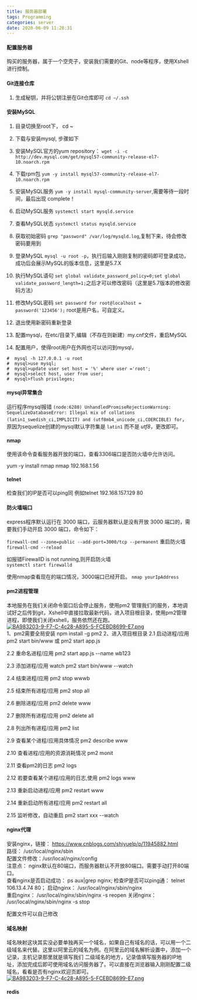 ```yaml
---
title: 服务器部署
tags: Programming
categories: server
date: 2020-06-09 11:28:31
---
```


#### 配置服务器  
购买的服务器，属于一个空壳子，安装我们需要的Git、node等程序，使用Xshell进行控制。  

#### Git连接仓库  
1. 生成秘钥，并将公钥注册在Git仓库即可 `cd ~/.ssh`

#### 安装MySQL  
1. 目录切换至root下， cd ~  

2. 下载与安装mysql, 步骤如下    

1. 安装MySQL官方的yum repository： `wget -i -c http://dev.mysql.com/get/mysql57-community-release-el7-10.noarch.rpm`  

2. 下载rpm包 `yum -y install mysql57-community-release-el7-10.noarch.rpm`  

3. 安装MySQL服务 `yum -y install mysql-community-server`,需要等待一段时间，最后出现 complete！  

4. 启动MySQL服务 `systemctl start mysqld.service`  

5. 查看MySQL状态 `systemctl status mysqld.service`  

6. 获取初始密码 `grep "password" /var/log/mysqld.log`,复制下来，待会修改密码要用到  

7. 登录MySQL `mysql -u root -p`，执行后输入刚刚复制的密码即可登录成功，成功后会展示MySQL的版本信息，这里是5.7.X  

8. 执行MySQL语句 `set global validate_password_policy=0;set global validate_password_length=1;`之后才可以修改密码（这里是5.7版本的修改密码方法）  

9. 修改MySQL密码 `set password for root@localhost = password('123456');` root是用户名，可自定义。  

10. 退出使用新密码重新登录  

11. 配置mysql，在etc/目录下,编辑（不存在则新建）my.cnf文件，重启MySQL  

12. 配置用户，使得root用户在外网也可以访问到mysql，

```
#  mysql -h 127.0.0.1 -u root
#  mysql>use mysql;
#  mysql>update user set host = '%' where user ='root';
#  mysql>select host, user from user;
#  mysql>flush privileges;  

```  

#### mysql异常集合  

运行程序mysql报错 `(node:6280) UnhandledPromiseRejectionWarning: SequelizeDatabaseError: Illegal mix of collations (latin1_swedish_ci,IMPLICIT) and (utf8mb4_unicode_ci,COERCIBLE) for`，原因为sequelize创建的mysql默认字符集是 `latin1` 而不是 *utf8*，更改即可。  

#### nmap    
使用该命令查看服务器开放的端口，查看3306端口是否防火墙中允许访问。  

yum -y install nmap
nmap 192.168.1.56

#### telnet  
检查我们的IP是否可以ping同 例如telnet 192.168.157.129 80

#### 防火墙端口  
express程序默认运行在 3000 端口，云服务器默认是没有开放 3000 端口的，需要我们手动开启 3000 端口，命令如下：   

`firewall-cmd --zone=public --add-port=3000/tcp --permanent`
重启防火墙  
`firewall-cmd --reload`  

如报错FirewallD is not running,则开启防火墙  
`systemctl start firewalld`

使用nmap查看现在的端口情况，3000端口已经开启。 
`nmap yourIpAddress`

#### pm2进程管理  
本地服务在我们关闭命令窗口后会停止服务，使用pm2 管理我们的服务，本地调试好之后传到git，Xshell中直接拉取最新代码，进入项目根目录，使用pm2管理进程，即使我们关闭xshell，服务依然还在跑。  
[![BA983203-9-F7-C-4c28-A895-5-FCEBD8699-E7.png](https://i.postimg.cc/W1czCSL1/BA983203-9-F7-C-4c28-A895-5-FCEBD8699-E7.png)](https://postimg.cc/7fXqT3ZF)  
1、pm2需要全局安装
npm install -g pm2
2、进入项目根目录
2.1 启动进程/应用 pm2 start bin/www 或 pm2 start app.js

2.2 重命名进程/应用 pm2 start app.js --name wb123

2.3 添加进程/应用 watch pm2 start bin/www --watch

2.4 结束进程/应用 pm2 stop wwwb

2.5 结束所有进程/应用 pm2 stop all

2.6 删除进程/应用 pm2 delete www

2.7 删除所有进程/应用 pm2 delete all

2.8 列出所有进程/应用 pm2 list

2.9 查看某个进程/应用具体情况 pm2 describe www

2.10 查看进程/应用的资源消耗情况 pm2 monit

2.11 查看pm2的日志 pm2 logs

2.12 若要查看某个进程/应用的日志,使用 pm2 logs www

2.13 重新启动进程/应用 pm2 restart www

2.14 重新启动所有进程/应用 pm2 restart all

2.15 监听修改，自动重启 pm2 start xxx --watch

#### nginx代理  

安装nginx，链接： https://www.cnblogs.com/shiyuelp/p/11945882.html  
路径： /usr/local/nginx/sbin  
配置文件修改：/usr/local/nginx/config  
注意点： nginx默认在80端口，而服务器默认不开放80端口。需要手动打开80端口。  
查看nginx是否启动成功：  ps aux|grep nginx;
检查IP是否可以ping通： telnet 106.13.4.74 80；
启动nginx： /usr/local/nginx/sbin/nginx  
重启nginx： /usr/local/nginx/sbin/nginx -s reopen
关闭nginx： /usr/local/nginx/sbin/nginx -s stop  

配置文件可以自己修改  

#### 域名映射  

域名映射这块其实没必要单独再买一个域名，如果自己有域名的话，可以用一个二级域名来代替。这里以阿里云的域名为例。在阿里云的域名解析设置中，添加一个记录，主机记录那里就是填写我们
二级域名的地方，记录值填写服务器的IP地址，添加完成后即可使用域名访问服务器了。可以直接在浏览器输入刚刚配置二级域名，看看是否有nginx欢迎页即可。  
[![BA983203-9-F7-C-4c28-A895-5-FCEBD8699-E7.png](https://i.postimg.cc/1XrsSZ9P/BA983203-9-F7-C-4c28-A895-5-FCEBD8699-E7.png)](https://postimg.cc/QKCRgw9n)

#### redis  
